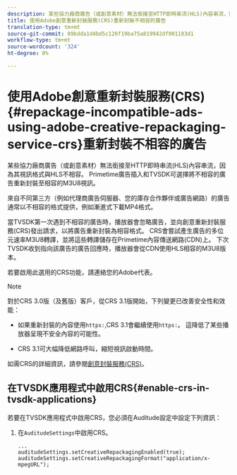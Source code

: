 ```yaml
---
description: 某些協力廠商廣告（或創意素材）無法銜接至HTTP即時串流(HLS)內容串流，因為其視訊格式與HLS不相容。 Primetime廣告插入和TVSDK可選擇將不相容的廣告重新封裝至相容的M3U8視訊。
title: 使用Adobe創意重新封裝服務(CRS)重新封裝不相容的廣告
translation-type: tm+mt
source-git-commit: 89bdda1d4bd5c126f19ba75a819942df901183d1
workflow-type: tm+mt
source-wordcount: '324'
ht-degree: 0%

---
```



# 使用Adobe創意重新封裝服務(CRS){#repackage-incompatible-ads-using-adobe-creative-repackaging-service-crs}重新封裝不相容的廣告

某些協力廠商廣告（或創意素材）無法銜接至HTTP即時串流(HLS)內容串流，因為其視訊格式與HLS不相容。 Primetime廣告插入和TVSDK可選擇將不相容的廣告重新封裝至相容的M3U8視訊。

來自不同第三方（例如代理商廣告伺服器、您的庫存合作夥伴或廣告網路）的廣告通常以不相容的格式提供，例如漸進式下載MP4格式。

當TVSDK第一次遇到不相容的廣告時，播放器會忽略廣告，並向創意重新封裝服務(CRS)發出請求，以將廣告重新封裝為相容格式。 CRS會嘗試產生廣告的多位元速率M3U8轉譯，並將這些轉譯儲存在Primetime內容傳送網路(CDN)上。 下次TVSDK收到指向該廣告的廣告回應時，播放器會從CDN使用HLS相容的M3U8版本。

若要啟用此選用的CRS功能，請連絡您的Adobe代表。

>[!NOTE]
>
>對於CRS 3.0版（及舊版）客戶，從CRS 3.1版開始，下列變更已改善安全性和效能：
>
>* 如果重新封裝的內容使用`https:`,CRS 3.1會繼續使用`https:`。 這降低了某些播放器呈現不安全內容的可能性。
   >
   >
* CRS 3.1可大幅降低網路呼叫，縮短視訊啟動時間。

>



如需CRS的詳細資訊，請參閱[創意封裝服務(CRS)](https://helpx.adobe.com/content/dam/help/en/primetime/drm/drm_certificate_enrollment.pdf)。

## 在TVSDK應用程式中啟用CRS{#enable-crs-in-tvsdk-applications}

若要在TVSDK應用程式中啟用CRS，您必須在Auditude設定中設定下列資訊：

1. 在`AuditudeSettings`中啟用CRS。

   ```
   ... 
   auditudeSettings.setCreativeRepackagingEnabled(true); 
   auditudeSettings.setCreativeRepackagingFormat("application/x-mpegURL"); 
   ```
